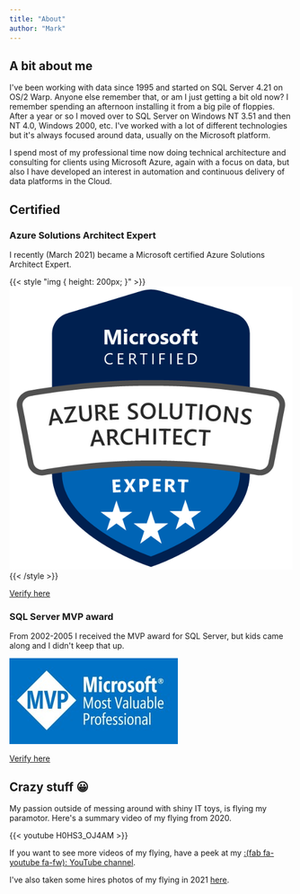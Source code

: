 ```yaml
---
title: "About"
author: "Mark"
---
```


## A bit about me

I've been working with data since 1995 and started on SQL Server 4.21 on OS/2 Warp. Anyone else remember that, or am I just getting a bit old now? I remember spending an afternoon installing it from a big pile of floppies. After a year or so I moved over to SQL Server on Windows NT 3.51 and then NT 4.0, Windows 2000, etc. I've worked with a lot of different technologies but it's always focused around data, usually on the Microsoft platform.

I spend most of my professional time now doing technical architecture and consulting for clients using Microsoft Azure, again with a focus on data, but also I have developed an interest in automation and continuous delivery of data platforms in the Cloud.

## Certified

### Azure Solutions Architect Expert

I recently (March 2021) became a Microsoft certified Azure Solutions Architect Expert. 

{{< style "img { height: 200px; }" >}}
![Azure Solutions Architect Expert Badge](azure-solutions-architect-expert-600x600.png)
{{< /style >}}

[Verify here](https://www.youracclaim.com/badges/513d9704-2878-4fd0-b0e7-f43a423af51c/linked_in)

### SQL Server MVP award

From 2002-2005 I received the MVP award for SQL Server, but kids came along and I didn't keep that up.

![MVP Badge](mvp-banner-fb-300.jpg)

[Verify here](https://mvp.microsoft.com/en-us/PublicProfile/5703?fullName=Mark%20D%20Allison)
## Crazy stuff :grinning:

My passion outside of messing around with shiny IT toys, is flying my paramotor. Here's a summary video of my flying from 2020.

{{< youtube H0HS3_OJ4AM >}}

If you want to see more videos of my flying, have a peek at my [:(fab fa-youtube fa-fw): YouTube channel](https://www.youtube.com/user/keymoo/videos).

I've also taken some hires photos of my flying in 2021 [here](https://markallison.smugmug.com/Other/Paramotoring/2021/2021-Photo-Book0).
